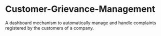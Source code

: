 # Customer-Grievance-Management
A dashboard mechanism to automatically manage and handle complaints registered by the customers of a company.
